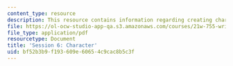 ```yaml
---
content_type: resource
description: This resource contains information regarding creating character.
file: https://ol-ocw-studio-app-qa.s3.amazonaws.com/courses/21w-755-writing-and-reading-short-stories-spring-2012/bf52b3b9f193609e60654c9cac8b5c3f_MIT21W_755S12_ses6.pdf
file_type: application/pdf
resourcetype: Document
title: 'Session 6: Character'
uid: bf52b3b9-f193-609e-6065-4c9cac8b5c3f
---
```

